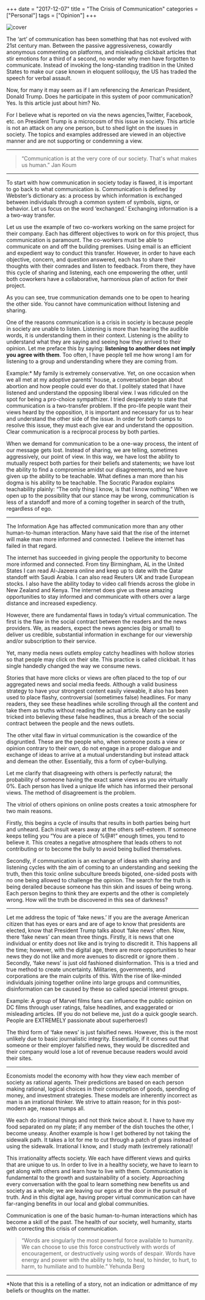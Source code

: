 +++
date = "2017-12-07"
title = "The Crisis of Communication"
categories = ["Personal"]
tags = ["Opinion"]
+++

![cover](/images/photo-1492720026177-f0bfb64d9541.png "image")

The ‘art’ of communication has been something that has not evolved with 21st century man. Between the passive aggressiveness, cowardly anonymous commenting on platforms, and misleading clickbait articles that stir emotions for a third of a second, no wonder why men have forgotten to communicate. Instead of invoking the long-standing tradition in the United States to make our case known in eloquent soliloquy, the US has traded the speech for verbal assault.

Now, for many it may seem as if I am referencing the American President, Donald Trump. Does he participate in this system of poor communication? Yes. Is this article just about him? No.

For I believe what is reported on via the news agencies,Twitter, Facebook, etc. on President Trump is a microcosm of this issue in society. This article is not an attack on any one person, but to shed light on the issues in society. The topics and examples addressed are viewed in an objective manner and are not supporting or condemning a view.

<hr />

<blockquote>“Communication is at the very core of our society. That's what makes us human.” Jan Koum</blockquote>

<hr />

To start with how communication in society today is flawed, it is important to go back to what communication is. Communication is defined by Webster’s dictionary as: a process by which information is exchanged between individuals through a common system of symbols, signs, or behavior. Let us focus on the word ‘exchanged.’ Exchanging information is a a two-way transfer.

Let us use the example of two co-workers working on the same project for their company. Each has different objectives to work on for this project, thus communication is paramount. The co-workers must be able to communicate on and off the building premises. Using email is an efficient and expedient way to conduct this transfer. However, in order to have each objective, concern, and question answered, each has to share their thoughts with their comrades and listen to feedback. From there, they have this cycle of sharing and listening, each one empowering the other, until both coworkers have a collaborative, harmonious plan of action for their project.

As you can see, true communication demands one to be open to hearing the other side. You cannot have communication without listening and sharing.

One of the reasons communication is a crisis in society is because people in society are unable to listen. Listening is more than hearing the audible words, it is understanding them in their context. Listening is the ability to understand what they are saying and seeing how they arrived to their opinion. Let me preface this by saying: <strong>listening to another does not imply you agree with them</strong>. Too often, I have people tell me how wrong I am for listening to a group and understanding where they are coming from.

Example:* My family is extremely conservative. Yet, on one occasion when we all met at my adoptive parents’ house, a conversation began about abortion and how people could ever do that. I politely stated that I have listened and understand the opposing liberal view. I was ridiculed on the spot for being a pro-choice sympathizer. I tried desperately to state that communication is a two-transfer problem. If the pro-life people want their views heard by the opposition, it is important and necessary for us to hear and understand the other side of the issue. In order for both camps to resolve this issue, they must each give ear and understand the opposition. Clear communication is a reciprocal process by both parties.

When we demand for communication to be a one-way process, the intent of our message gets lost. Instead of sharing, we are telling, sometimes aggressively, our point of view. In this way, we have lost the ability to mutually respect both parties for their beliefs and statements; we have lost the ability to find a compromise amidst our disagreements, and we have given up the ability to be teachable. What defines a man more than his dogma is his ability to be teachable. The Socratic Paradox explains teachability plainly: “The only thing I know, is that I know nothing.” When we open up to the possibility that our stance may be wrong, communication is less of a standoff and more of a coming together in search of the truth, regardless of ego.

<hr />

The Information Age has affected communication more than any other human-to-human interaction. Many have said that the rise of the internet will make man more informed and connected. I believe the internet has failed in that regard.

The internet has succeeded in giving people the opportunity to become more informed and connected. From tiny Birmingham, AL in the United States I can read Al-Jazeera online and keep up to date with the Qatar standoff with Saudi Arabia. I can also read Reuters UK and trade European stocks. I also have the ability today to video call friends across the globe in New Zealand and Kenya. The internet does give us these amazing opportunities to stay informed and communicate with others over a large distance and increased expediency.

However, there are fundamental flaws in today’s virtual communication. The first is the flaw in the social contract between the readers and the news providers. We, as readers, expect the news agencies (big or small) to deliver us credible, substantial information in exchange for our viewership and/or subscription to their service.

Yet, many media news outlets employ catchy headlines with hollow stories so that people may click on their site. This practice is called clickbait. It has single handedly changed the way we consume news.

Stories that have more clicks or views are often placed to the top of our aggregated news and social media feeds. Although a valid business strategy to have your strongest content easily viewable, it also has been used to place flashy, controversial (sometimes false) headlines. For many readers, they see these headlines while scrolling through all the content and take them as truths without reading the actual article. Many can be easily tricked into believing these false headlines, thus a breach of the social contract between the people and the news outlets.

The other vital flaw in virtual communication is the cowardice of the disgruntled. These are the people who, when someone posts a view or opinion contrary to their own, do not engage in a proper dialogue and exchange of ideas to arrive at a mutual understanding but instead attack and demean the other. Essentially, this a form of cyber-bullying.

Let me clarify that disagreeing with others is perfectly natural; the probability of someone having the exact same views as you are virtually 0%. Each person has lived a unique life which has informed their personal views. The method of disagreement is the problem.

The vitriol of others opinions on online posts creates a toxic atmosphere for two main reasons.

Firstly, this begins a cycle of insults that results in both parties being hurt and unheard. Each insult wears away at the others self-esteem. If someone keeps telling you “You are a piece of %@#!” enough times, you tend to believe it. This creates a negative atmosphere that leads others to not contributing or to become the bully to avoid being bullied themselves.

Secondly, if communication is an exchange of ideas with sharing and listening cycles with the aim of coming to an understanding and seeking the truth, then this toxic online subculture breeds bigoted, one-sided posts with no one being allowed to challenge the opinion. The search for the truth is being derailed because someone has thin skin and issues of being wrong. Each person begins to think they are experts and the other is completely wrong. How will the truth be discovered in this sea of darkness?

<hr />

Let me address the topic of ‘fake news.’ If you are the average American citizen that has eyes or ears and are of age to know that presidents are elected, know that President Trump talks about ‘fake news’ often. Now, there ‘fake news’ can mean three things. Firstly, it is news that one individual or entity does not like and is trying to discredit it. This happens all the time; however, with the digital age, there are more opportunities to hear news they do not like and more avenues to discredit or ignore them . Secondly, ‘fake news’ is just old fashioned disinformation. This is a tried and true method to create uncertainty. Militaries, governments, and corporations are the main culprits of this. With the rise of like-minded individuals joining together online into large groups and communities, disinformation can be caused by these so called special interest groups.

Example: A group of Marvel films fans can influence the public opinion on DC films through user ratings, false headlines, and exaggerated or misleading articles. (If you do not believe me, just do a quick google search. People are EXTREMELY passionate about superheroes!)

The third form of ‘fake news’ is just falsified news. However, this is the most unlikely due to basic journalistic integrity. Essentially, if it comes out that someone or their employer falsified news, they would be discredited and their company would lose a lot of revenue because readers would avoid their sites.

<hr />

Economists model the economy with how they view each member of society as rational agents. Their predictions are based on each person making rational, logical choices in their consumption of goods, spending of money, and investment strategies. These models are inherently incorrect as man is an irrational thinker. We strive to attain reason; for in this post-modern age, reason trumps all.

We each do irrational things and not think twice about it. I have to have my food separated on my plate; if any member of the dish touches the other, I become uneasy. Another example is how I get bothered by not taking the sidewalk path. It takes a lot for me to cut through a patch of grass instead of using the sidewalk. Irrational I know, and I study math (extremely rational)!

This irrationality affects society. We each have different views and quirks that are unique to us. In order to live in a healthy society, we have to learn to get along with others and learn how to live with them. Communication is fundamental to the growth and sustainability of a society. Approaching every conversation with the goal to learn something new benefits us and society as a whole; we are leaving our egos at the door in the pursuit of truth. And in this digital age, having proper virtual communication can have far-ranging benefits in our local and global communities.

Communication is one of the basic human-to-human interactions which has become a skill of the past. The health of our society, well humanity, starts with correcting this crisis of communication.

<blockquote>“Words are singularly the most powerful force available to humanity. We can choose to use this force constructively with words of encouragement, or destructively using words of despair. Words have energy and power with the ability to help, to heal, to hinder, to hurt, to harm, to humiliate and to humble.”
Yehunda Berg</blockquote>

<hr />

*Note that this is a retelling of a story, not an indication or admittance of my beliefs or thoughts on the matter.
